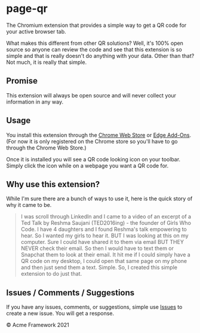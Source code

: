 # page-qr

The Chromium extension that provides a simple way to get a QR code for your active browser tab.

What makes this different from other QR solutions? Well, it's 100% open source so anyone can review the code and see that this extension is so simple and that is really doesn't do anything with your data. Other than that? Not much, it is really that simple.

## Promise

This extension will always be open source and will never collect your information in any way.

## Usage

You install this extension through the [Chrome Web Store](https://chrome.google.com/webstore/category/extensions) or [Edge Add-Ons](https://microsoftedge.microsoft.com/addons/Microsoft-Edge-Extensions-Home). (For now it is only registered on the Chrome store so you'll have to go through the Chrome Web Store.)

Once it is installed you will see a QR code looking icon on your toolbar. Simply click the icon while on a webpage you want a QR code for.

## Why use this extension?

While I'm sure there are a bunch of ways to use it, here is the quick story of why it came to be.

> I was scroll through LinkedIn and I came to a video of an excerpt of a Ted Talk by Reshma Saujani (TED2016ing) - the founder of Girls Who Code. I have 4 daughters and I found Reshma's talk empowering to hear. So I wanted my girls to hear it. BUT I was looking at this on my computer. Sure I could have shared it to them via email BUT THEY NEVER check their email. So then I would have to text them or Snapchat them to look at their email. It hit me if I could simply have a QR code on my desktop, I could open that same page on my phone and then just send them a text. Simple. So, I created this simple extension to do just that.

## Issues / Comments / Suggestions

If you have any issues, comments, or suggestions, simple use [Issues](https://github.com/acmeframework/page-qr/issues) to create a new issue. You will get a response.

&copy; Acme Framework 2021
